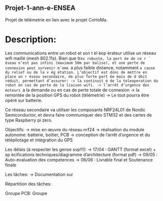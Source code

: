 ## Projet-1-ann-e-ENSEA

Projet de télémetrie en lien avec le projet CoHoMa.

# Description:
Les communications entre un robot et son t ́el ́eop ́erateur utilise un réseau wifi maillé (mesh 802.11s). Bien que tr`es robuste, la port ́ee de ce r ́eseau n’est pas infini (maximum 50m par balise), et une perte de connexion peut survenir mˆeme `a plus faible distance, notamment `a
cause du relief ou de la v ́eg ́etation.
L’objectif est donc de mettre en place un r ́eseau secondaire, de plus forte port ́ee mais de d ́ebit réduit, permettant d’assurer:
-> la continuit ́e de la teleoperation du robot en cas de perte de la liaison wifi.
-> l’arrêt d’urgence des moteurs `a la demande ou en cas de perte totale de connexion
-> la remontée de la position GPS du robot (télémetrie)
-> Le tout pourra être opéré sur batterie.


Ce réseau secondaire va utiliser les composants NRF24L01 de Nordic Semiconductor, et devra
faire communiquer des STM32 et des cartes de type Raspberry pi zero.


Objectifs:
-> mise en œuvre du réseau nrf24
-> réalisation du module autonome: batterie, boitier, PCB
-> conception de l’arrêt d’urgence et du télépilotage et intégration du GPS


Les délais (à respecter les gense svp!!!):
-> 17/04 : GANTT (format excel) + sp ́ecifications techniques/diagramme d’architecture (format pdf)
-> 09/05 : Auto-evaluation des competences
-> 06/06 : Livrable final et Soutenance finale

Les tâches:
-> Documentation sur 


Répartition des tâches:

Groupe PCB:
Groupe
